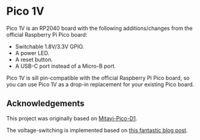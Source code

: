# Pico 1V

Pico 1V is an RP2040 board with the following additions/changes from the official Raspberry Pi Pico board:

* Switchable 1.8V/3.3V GPIO.
* A power LED.
* A reset button.
* A USB-C port instead of a Micro-B port.

Pico 1V is sill pin-compatible with the official Raspberry Pi Pico board, so you can use Pico 1V as a drop-in replacement for your existing Pico board.

## Acknowledgements

This project was originally based on [Mitayi-Pico-D1](https://github.com/CIRCUITSTATE/Mitayi-Pico-D1).

The voltage-switching is implemented based on [this fantastic blog post](https://blog.awoo.systems/posts/2024-07-27-rp2040-low-voltage-operation).
